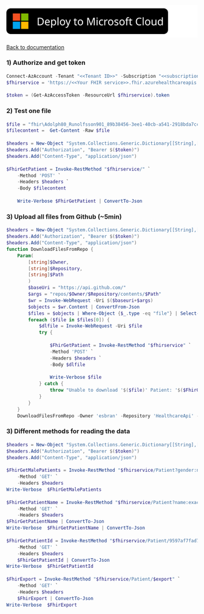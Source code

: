 
[![Deploy To Microsoft Cloud](./images/deploytomicrosoftcloud.svg)](https://portal.azure.com/#blade/Microsoft_Azure_CreateUIDef/CustomDeploymentBlade/uri/https%3A%2F%2Fraw.githubusercontent.com%2Fesbran%2FHealthcareApi%2Fmaster%2FhealthcareArm.json/uiFormDefinitionUri/https%3A%2F%2Fraw.githubusercontent.com%2Fesbran%2FHealthcareApi%2Fmaster%2Fhealthcare-portal.json)

[Back to documentation](https://github.com/microsoft/industry/tree/main/healthcare/solutions/healthcareApis)

### 1) Authorize and get token 
```powershell
Connect-AzAccount -Tenant "<<Tenant ID>>" -Subscription "<<subscription ID>>"
$fhirservice = 'https://<<Your FHIR service>>.fhir.azurehealthcareapis.com'

$token = (Get-AzAccessToken -ResourceUrl $fhirservice).token
```

### 2) Test one file
```powershell
$file = "fhir\Adolph80_Runolfsson901_89b38456-3ee1-40cb-a541-2918bda7cc84.json"
$filecontent =  Get-Content -Raw $file

$headers = New-Object "System.Collections.Generic.Dictionary[[String],[String]]"
$headers.Add("Authorization", "Bearer $($token)")
$headers.Add("Content-Type", "application/json")

$FhirGetPatient = Invoke-RestMethod "$fhirservice/" `
    -Method 'POST' `
    -Headers $headers `
    -Body $filecontent

    Write-Verbose $FhirGetPatient | ConvertTo-Json
```

### 3) Upload all files from Github (~5min)
```powershell
$headers = New-Object "System.Collections.Generic.Dictionary[[String],[String]]"
$headers.Add("Authorization", "Bearer $($token)")
$headers.Add("Content-Type", "application/json")
function DownloadFilesFromRepo {
    Param(
        [string]$Owner,
        [string]$Repository,
        [string]$Path
        )
        $baseUri = "https://api.github.com/"
        $args = "repos/$Owner/$Repository/contents/$Path"
        $wr = Invoke-WebRequest -Uri $($baseuri+$args)
        $objects = $wr.Content | ConvertFrom-Json
        $files = $objects | Where-Object {$_.type -eq "file"} | Select-Object -exp download_url
        foreach ($file in $files[0]) {
            $dlfile = Invoke-WebRequest -Uri $file
            try {

                $FhirGetPatient = Invoke-RestMethod "$fhirservice" `
                -Method 'POST' `
                -Headers $headers `
                -Body $dlfile

                Write-Verbose $file
            } catch {
                throw "Unable to download '$($file)' Patient: '$($FhirGetPatient)'"
            }
        }
    }
    DownloadFilesFromRepo -Owner 'esbran' -Repository 'HealthcareApi' -Path 'sampledata/fhir'
```

### 3) Different methods for reading the data
```powershell
$headers = New-Object "System.Collections.Generic.Dictionary[[String],[String]]"
$headers.Add("Authorization", "Bearer $($token)")
$headers.Add("Content-Type", "application/json")

$FhirGetMalePatients = Invoke-RestMethod "$fhirservice/Patient?gender:not=female" `
    -Method 'GET' `
    -Headers $headers
Write-Verbose  $FhirGetMalePatients

$FhirGetPatientName = Invoke-RestMethod "$fhirservice/Patient?name:exact=Espen" `
    -Method 'GET' `
    -Headers $headers
$FhirGetPatientName | ConvertTo-Json
Write-Verbose  $FhirGetPatientName | ConvertTo-Json

$FhirGetPatientId = Invoke-RestMethod "$fhirservice/Patient/9597af7fad76a04d8f13084da869131e" `
    -Method 'GET' `
    -Headers $headers
    $FhirGetPatientId | ConvertTo-Json
Write-Verbose  $FhirGetPatientId

$FhirExport = Invoke-RestMethod "$fhirservice/Patient/$export" `
    -Method 'GET' `
    -Headers $headers
    $FhirExport | ConvertTo-Json
Write-Verbose  $FhirExport 
```
